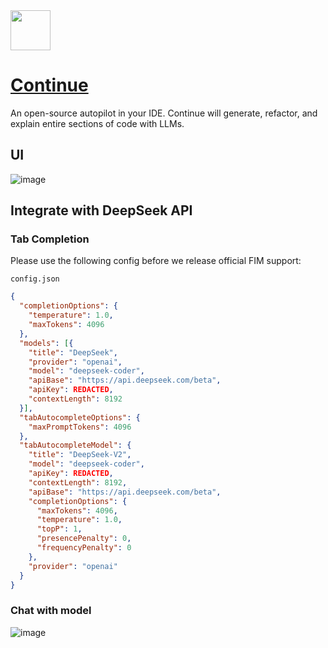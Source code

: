 <img src="https://github.com/deepseek-ai/awesome-deepseek-integration/assets/59196087/e4d082de-6f64-44b9-beaa-0de55d70cfab" width="64" height="auto" /> 

# [Continue](https://continue.dev/)

An open-source autopilot in your IDE.
Continue will generate, refactor, and explain entire sections of code with LLMs.

## UI
![image](https://github.com/deepseek-ai/awesome-deepseek-integration/assets/59196087/094e9dc8-03d0-493d-95fb-6129a42a35bd)


## Integrate with DeepSeek API

### Tab Completion

Please use the following config before we release official FIM support:

    config.json

```json
{
  "completionOptions": {
    "temperature": 1.0,
    "maxTokens": 4096
  },
  "models": [{
    "title": "DeepSeek",
    "provider": "openai",
    "model": "deepseek-coder",
    "apiBase": "https://api.deepseek.com/beta",
    "apiKey": REDACTED,
    "contextLength": 8192
  }],
  "tabAutocompleteOptions": {
    "maxPromptTokens": 4096
  },
  "tabAutocompleteModel": {
    "title": "DeepSeek-V2",
    "model": "deepseek-coder",
    "apiKey": REDACTED,
    "contextLength": 8192,
    "apiBase": "https://api.deepseek.com/beta",
    "completionOptions": {
      "maxTokens": 4096,
      "temperature": 1.0,
      "topP": 1,
      "presencePenalty": 0,
      "frequencyPenalty": 0
    },
    "provider": "openai"
  }
}
```

### Chat with model

![image](https://github.com/deepseek-ai/awesome-deepseek-integration/assets/13600976/7114a8ef-c20a-4f06-91b3-2399c6b77b2d)
